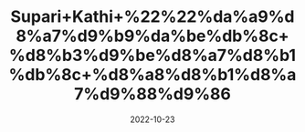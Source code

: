 ---
title: 'Supari+Kathi+%22%22%da%a9%d8%a7%d9%b9%da%be%db%8c+%d8%b3%d9%be%d8%a7%d8%b1%db%8c+%d8%a8%d8%b1%d8%a7%d9%88%d9%86'
date: '2022-10-23' 
metatag: '' 
inventory: '0' 
draft: false 
# meta description 
shortDescripton: 'Betel+Nut+Brown+By+chewing+on+betel+nut%2c+you+can+cure+indigestion.+Betel+nut+offers+a+lot+of+health+benefits+in+constipation+and+diarrhea+problems.'
description: 'Herbs+%d8%ac%da%91%db%8c+%d8%a8%d9%88%d9%b9%db%8c'
longdescription: ''
featured: True
# product Price
price: '20.0'
# Product Short Description
shortDescription: 'Betel+Nut+Brown+By+chewing+on+betel+nut%2c+you+can+cure+indigestion.+Betel+nut+offers+a+lot+of+health+benefits+in+constipation+and+diarrhea+problems.'
productID: 'C6243ECA-972C-ED11-9968-005056B3A416'
type: 'products'
category: 'Herbs+%d8%ac%da%91%db%8c+%d8%a8%d9%88%d9%b9%db%8c' 
thumnailproduct: 'https://eraconnect.blob.core.windows.net/product-images/aminsaddiquidawakhana/C6243ECA-972C-ED11-9968-005056B3A416.webp' 
images:
  - image: 'https://eraconnect.blob.core.windows.net/product-images/aminsaddiquidawakhana/C6243ECA-972C-ED11-9968-005056B3A416.webp'  
Variants:
---